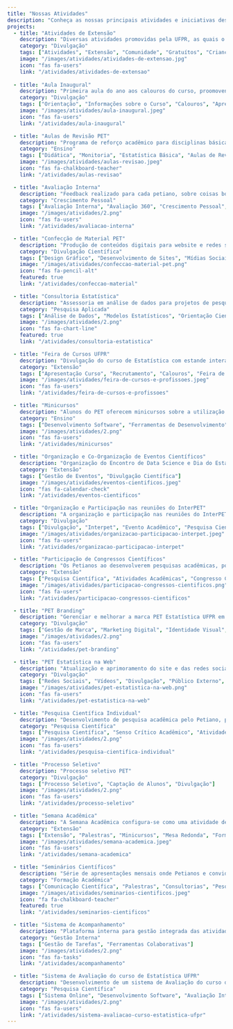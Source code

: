 ```yaml
---
title: "Nossas Atividades"
description: "Conheça as nossas principais atividades e iniciativas desenvolvidas ao longo dos anos."
projects:
  - title: "Atividades de Extensão"
    description: "Diversas atividades promovidas pela UFPR, as quais o PET Estatística participa ao longo do ano"
    category: "Divulgação"
    tags: ["Atividades", "Extensão", "Comunidade", "Gratuítos", "Crianças e Adolecentes"]
    image: "/images/atividades/atividades-de-extensao.jpg"
    icon: "fas fa-users"
    link: "/atividades/atividades-de-extensao"
    
  - title: "Aula Inaugural"
    description: "Primeira aula do ano aos calouros do curso, proomovendo informações de como funciona o curso e a Universidade, além de dicas de estudo e materiais"
    category: "Divulgação"
    tags: ["Orientação", "Informações sobre o Curso", "Calouros", "Apresentação da Universidade", "Dicas de Estudo", "Divulgação"]
    image: "/images/atividades/aula-inaugural.jpeg"
    icon: "fas fa-users"
    link: "/atividades/aula-inaugural"

  - title: "Aulas de Revisão PET"
    description: "Programa de reforço acadêmico para disciplinas básicas de estatística ministrado por Petianos veteranos"
    category: "Ensino"
    tags: ["Didática", "Monitoria", "Estatística Básica", "Aulas de Revisão"]
    image: "/images/atividades/aulas-revisao.jpeg"
    icon: "fas fa-chalkboard-teacher"
    link: "/atividades/aulas-revisao"

  - title: "Avaliação Interna"
    description: "Feedback realizado para cada petiano, sobre coisas boas e que podem melhorar, na visão da equipe do PET"
    category: "Crescimento Pessoal"
    tags: ["Avaliação Interna", "Avaliação 360", "Crescimento Pessoal", "Feedback", "Melhora no Trabalho em Equipe"]
    image: "/images/atividades/2.png"
    icon: "fas fa-users"
    link: "/atividades/avaliacao-interna"

  - title: "Confecção de Material PET"
    description: "Produção de conteúdos digitais para website e redes sociais"
    category: "Divulgação Científica"
    tags: ["Design Gráfico", "Desenvolvimento de Sites", "Mídias Sociais", "Divulgação Científica"]
    image: "/images/atividades/confeccao-material-pet.png"
    icon: "fas fa-pencil-alt"
    featured: true
    link: "/atividades/confeccao-material"

  - title: "Consultoria Estatística"
    description: "Assessoria em análise de dados para projetos de pesquisa interdisciplinares da UFPR"
    category: "Pesquisa Aplicada"
    tags: ["Análise de Dados", "Modelos Estatísticos", "Orientação Científica", "Atividade Interdiciplinar", "Desenvolver Projetos"]
    image: "/images/atividades/2.png"
    icon: "fas fa-chart-line"
    featured: true
    link: "/atividades/consultoria-estatistica"

  - title: "Feira de Cursos UFPR"
    description: "Divulgação do curso de Estatística com estande interativo para estudantes do Ensino Médio"
    category: "Extensão"
    tags: ["Apresentação Curso", "Recrutamento", "Calouros", "Feira de Cursos e Profissões"]
    image: "/images/atividades/feira-de-cursos-e-profissoes.jpeg"
    icon: "fas fa-users"
    link: "/atividades/feira-de-cursos-e-profissoes"

  - title: "Minicursos"
    description: "Alunos do PET oferecem minicursos sobre a utilização de ferramentas para análise de dados, e desenvolvimento voltados para a área da Estatística e Ciência de Dados"
    category: "Ensino"
    tags: ["Desenvolvimento Software", "Ferramentas de Desenvolvimento", "Minicursos", "Gratuítos", "Análise de Dados"]
    image: "/images/atividades/2.png"
    icon: "fas fa-users"
    link: "/atividades/minicursos"

  - title: "Organização e Co-Organização de Eventos Científicos"
    description: "Organização do Encontro de Data Science e Dia do Estatístico em parceria com o Departamento"
    category: "Extensão"
    tags: ["Gestão de Eventos", "Divulgação Científica"]
    image: "/images/atividades/eventos-cientificos.jpeg"
    icon: "fas fa-calendar-check"
    link: "/atividades/eventos-cientificos"

  - title: "Organização e Participação nas reuniões do InterPET"
    description: "A organização e participação nas reuniões do InterPET representam uma oportunidade única para fortalecer a interação entre grupos PET de diferentes áreas do conhecimento, promovendo o intercâmbio de experiências e boas práticas."
    category: "Divulgação"
    tags: ["Divulgação", "Interpet", "Evento Acadêmico", "Pesquisa Científica"]
    image: "/images/atividades/organizacao-participacao-interpet.jpeg"
    icon: "fas fa-users"
    link: "/atividades/organizacao-participacao-interpet"

  - title: "Participação de Congressos Científicos"
    description: "Os Petianos ao desenvolverem pesquisas acadêmicas, podem apresentá-las em congressos acadêmicos."
    category: "Extensão"
    tags: ["Pesquisa Científica", "Atividades Acadêmicas", "Congresso Científico", "Desenvolvimento Acadêmico e Profissional"]
	image: "/images/atividades/participacao-congressos-cientificos.png"
    icon: "fas fa-users"
    link: "/atividades/participacao-congressos-cientificos"

  - title: "PET Branding"
    description: "Gerenciar e melhorar a marca PET Estatística UFPR em redes sociais e com o público acadêmico"
    category: "Divulgação"
    tags: ["Gestão de Marca", "Marketing Digital", "Identidade Visual", "Branding"]
    image: "/images/atividades/2.png"
    icon: "fas fa-users"
    link: "/atividades/pet-branding"

  - title: "PET Estatística na Web"
    description: "Atualização e aprimoramento do site e das redes sociais do PET Estatística, com a finalidade de dar maior visibilidade aos projetos, cursos e eventos promovidos pelo grupo"
    category: "Divulgação"
    tags: ["Redes Sociais", "Vídeos", "Divulgação", "Público Externo", "Visibilidade"]
    image: "/images/atividades/pet-estatistica-na-web.png"
    icon: "fas fa-users"
    link: "/atividades/pet-estatistica-na-web"

  - title: "Pesquisa Científica Individual"
    description: "Desenvolvimento de pesquisa acadêmica pelo Petiano, para estimular e expandir conhecimentos em pesquisa científica e senso crítico do aluno"
    category: "Pesquisa Científica"
    tags: ["Pesquisa Científica", "Senso Crítico Acadêmico", "Atividades Acadêmicas", "Interdiciplinar"]
    image: "/images/atividades/2.png"
    icon: "fas fa-users"
    link: "/atividades/pesquisa-cientifica-individual"

  - title: "Processo Seletivo"
    description: "Processo seletivo PET"
    category: "Divulgação"
    tags: ["Processo Seletivo", "Captação de Alunos", "Divulgação"]
    image: "/images/atividades/2.png"
    icon: "fas fa-users"
    link: "/atividades/processo-seletivo"

  - title: "Semana Acadêmica"
    description: "A Semana Acadêmica configura-se como uma atividade de extensão, conduzida majoritariamente por meio de palestras, minicursos e mesas redondas"
    category: "Extensão"
    tags: ["Extensão", "Palestras", "Minicursos", "Mesa Redonda", "Formação Profissional Científica"]
    image: "/images/atividades/semana-academica.jpeg"
    icon: "fas fa-users"
    link: "/atividades/semana-academica"

  - title: "Seminários Científicos"
    description: "Série de apresentações mensais onde Petianos e convidados compartilham pesquisas e conhecimentos com a comunidade acadêmica."
    category: "Formação Acadêmica"
    tags: ["Comunicação Científica", "Palestras", "Consultorias", "Pesquisa Científica"]
    image: "/images/atividades/seminarios-cientificos.jpeg"
    icon: "fa fa-chalkboard-teacher"
    featured: true
    link: "/atividades/seminarios-cientificos"

  - title: "Sistema de Acompanhamento"
    description: "Plataforma interna para gestão integrada das atividades do grupo"
    category: "Gestão Interna"
    tags: ["Gestão de Tarefas", "Ferramentas Colaborativas"]
    image: "/images/atividades/2.png"
    icon: "fas fa-tasks"
    link: "/atividades/acompanhamento"

  - title: "Sistema de Avaliação do curso de Estatística UFPR"
    description: "Desenvolvimento de um sistema de Avaliação do curso de Estatística da UFPR, que venha ser usado pelo colegiado para avaliar o curso continuamente"
    category: "Pesquisa Científica"
    tags: ["Sistema Online", "Desenvolvimento Software", "Avaliação Interna", "Público Interno", "Pesquisa Científica"]
    image: "/images/atividades/2.png"
    icon: "fas fa-users"
    link: "/atividades/sistema-avaliacao-curso-estatistica-ufpr"
---
```

